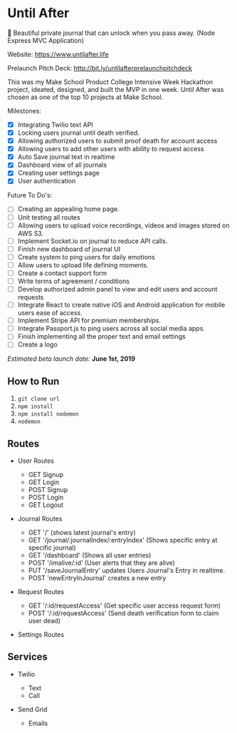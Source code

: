 # Until After
📖 Beautiful private journal that can unlock when you pass away. (Node Express MVC Application)

Website: https://www.untilafter.life

Prelaunch Pitch Deck: http://bit.ly/untilafterprelaunchpitchdeck

This was my Make School Product College Intensive Week Hackathon project, ideated, designed, and built the MVP in one week. Until After was chosen as one of the top 10 projects at Make School. 

Milestones:
- [X] Integrating Twilio text API
- [X] Locking users journal until death verified. 
- [X] Allowing authorized users to submit proof death for account access
- [X] Allowing users to add other users with ability to request access
- [X] Auto Save journal text in realtime
- [X] Dashboard view of all journals
- [X] Creating user settings page
- [X] User authentication

Future To Do's:
- [ ] Creating an appealing home page.
- [ ] Unit testing all routes
- [ ] Allowing users to upload voice recordings, videos and images stored on AWS S3.
- [ ] Implement Socket.io on journal to reduce API calls.
- [ ] Finish new dashboard of journal UI
- [ ] Create system to ping users for daily emotions
- [ ] Allow users to upload life defining moments.
- [ ] Create a contact support form
- [ ] Write terms of agreement / conditions
- [ ] Develop authorized admin panel to view and edit users and account requests
- [ ] Integrate React to create native iOS and Android application for mobile users ease of access.
- [ ] Implement Stripe API for premium memberships.
- [ ] Integrate Passport.js to ping users across all social media apps.
- [ ] Finish implementing all the proper text and email settings
- [ ] Create a logo

*Estimated beta launch date:* **June 1st, 2019**

## How to Run
1. `git clone url`
2. `npm install`
3. `npm install nodemon`
3. `nodemon`

## Routes

- User Routes
    - GET Signup
    - GET Login
    - POST Signup
    - POST Login
    - GET Logout

- Journal Routes
    - GET '/' (shows latest journal's entry)
    - GET '/journal/:journalIndex/:entryIndex' (Shows specific entry at specific journal)
    - GET '/dashboard' (Shows all user entries)
    - POST '/imalive/:id' (User alerts that they are alive)
    - PUT '/saveJournalEntry' updates Users Journal's Entry in realtime.
    - POST 'newEntryInJournal' creates a new entry

- Request Routes
    - GET '/:id/requestAccess' (Get specific user access request form)
    - POST '/:id/requestAccess' (Send death verification form to claim user dead)

- Settings Routes

## Services

- Twilio
    - Text
    - Call

- Send Grid
    - Emails